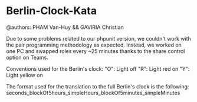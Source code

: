 # Berlin-Clock-Kata

@authors: PHAM Van-Huy && GAVIRIA Christian

Due to some problems related to our phpunit version, we couldn't work with the pair programming methodology as expected. 
Instead, we worked on one PC and swapped roles every ~25 minutes thanks to the share control option on Teams.

Conventions used for the Berlin's clock:
"O": Light off
"R": Light red on
"Y": Light yellow on

The format used for the translation to the full Berlin's clock is the following: seconds_blockOf5hours_simpleHours_blockOf5minutes_simpleMinutes
